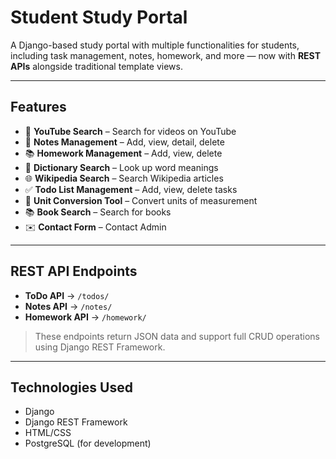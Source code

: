# Student Study Portal

A Django-based study portal with multiple functionalities for students, including task management, notes, homework, and more — now with **REST APIs** alongside traditional template views.

---

## Features

- 🎥 **YouTube Search** – Search for videos on YouTube  
- 📝 **Notes Management** – Add, view, detail, delete  
- 📚 **Homework Management** – Add, view, delete  
- 📖 **Dictionary Search** – Look up word meanings  
- 🌐 **Wikipedia Search** – Search Wikipedia articles  
- ✅ **Todo List Management** – Add, view, delete tasks  
- 🔢 **Unit Conversion Tool** – Convert units of measurement  
- 📚 **Book Search** – Search for books  
- ✉️ **Contact Form** – Contact Admin  

---

## REST API Endpoints

- **ToDo API** → `/todos/`  
- **Notes API** → `/notes/`  
- **Homework API** → `/homework/`  

> These endpoints return JSON data and support full CRUD operations using Django REST Framework.

---

## Technologies Used

- Django  
- Django REST Framework  
- HTML/CSS  
- PostgreSQL (for development)

